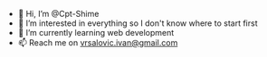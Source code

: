 - 👋 Hi, I’m @Cpt-Shime
- 👀 I’m interested in  everything so I don't know where to start first
- 🌱 I’m currently learning web development
- 📫 Reach me on vrsalovic.ivan@gmail.com

<!---
Cpt-Shime/Cpt-Shime is a ✨ special ✨ repository because its `README.md` (this file) appears on your GitHub profile.
You can click the Preview link to take a look at your changes.
--->
